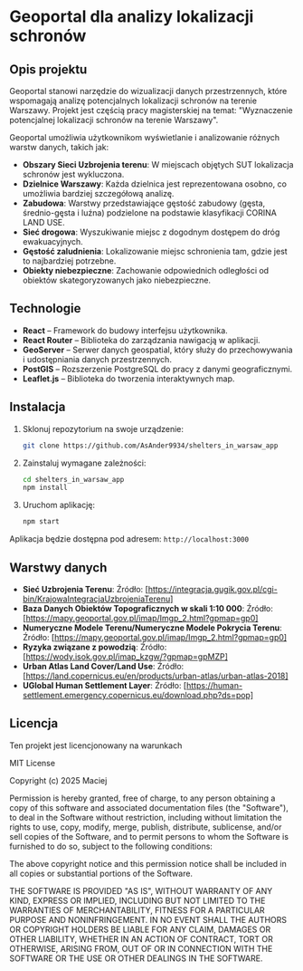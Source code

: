 # Geoportal dla analizy lokalizacji schronów

## Opis projektu

Geoportal stanowi narzędzie do wizualizacji danych przestrzennych, które wspomagają analizę potencjalnych lokalizacji schronów na terenie Warszawy. Projekt jest częścią pracy magisterskiej na temat: "Wyznaczenie potencjalnej lokalizacji schronów na terenie Warszawy".

Geoportal umożliwia użytkownikom wyświetlanie i analizowanie różnych warstw danych, takich jak:

- **Obszary Sieci Uzbrojenia terenu**: W miejscach objętych SUT lokalizacja schronów jest wykluczona.
- **Dzielnice Warszawy**: Każda dzielnica jest reprezentowana osobno, co umożliwia bardziej szczegółową analizę.
- **Zabudowa**: Warstwy przedstawiające gęstość zabudowy (gęsta, średnio-gęsta i luźna) podzielone na podstawie klasyfikacji CORINA LAND USE.
- **Sieć drogowa**: Wyszukiwanie miejsc z dogodnym dostępem do dróg ewakuacyjnych.
- **Gęstość zaludnienia**: Lokalizowanie miejsc schronienia tam, gdzie jest to najbardziej potrzebne.
- **Obiekty niebezpieczne**: Zachowanie odpowiednich odległości od obiektów skategoryzowanych jako niebezpieczne.

## Technologie

- **React** – Framework do budowy interfejsu użytkownika.
- **React Router** – Biblioteka do zarządzania nawigacją w aplikacji.
- **GeoServer** – Serwer danych geospatial, który służy do przechowywania i udostępniania danych przestrzennych.
- **PostGIS** – Rozszerzenie PostgreSQL do pracy z danymi geograficznymi.
- **Leaflet.js** – Biblioteka do tworzenia interaktywnych map.

## Instalacja

1. Sklonuj repozytorium na swoje urządzenie:

   ```bash
   git clone https://github.com/AsAnder9934/shelters_in_warsaw_app
   ```

2. Zainstaluj wymagane zależności:

   ```bash
   cd shelters_in_warsaw_app
   npm install
   ```

3. Uruchom aplikację:
   ```bash
   npm start
   ```

Aplikacja będzie dostępna pod adresem: `http://localhost:3000`

## Warstwy danych

- **Sieć Uzbrojenia Terenu**: Źródło: [https://integracja.gugik.gov.pl/cgi-bin/KrajowaIntegracjaUzbrojeniaTerenu]
- **Baza Danych Obiektów Topograficznych w skali 1:10 000**: Źródło: [https://mapy.geoportal.gov.pl/imap/Imgp_2.html?gpmap=gp0]
- **Numeryczne Modele Terenu/Numeryczne Modele Pokrycia Terenu**: Źródło: [https://mapy.geoportal.gov.pl/imap/Imgp_2.html?gpmap=gp0]
- **Ryzyka związane z powodzią**: Źródło: [https://wody.isok.gov.pl/imap_kzgw/?gpmap=gpMZP]
- **Urban Atlas Land Cover/Land Use**: Źródło: [https://land.copernicus.eu/en/products/urban-atlas/urban-atlas-2018]
- **UGlobal Human Settlement Layer**: Źródło: [https://human-settlement.emergency.copernicus.eu/download.php?ds=pop]

## Licencja

Ten projekt jest licencjonowany na warunkach

MIT License

Copyright (c) 2025 Maciej

Permission is hereby granted, free of charge, to any person obtaining a copy
of this software and associated documentation files (the "Software"), to deal
in the Software without restriction, including without limitation the rights
to use, copy, modify, merge, publish, distribute, sublicense, and/or sell
copies of the Software, and to permit persons to whom the Software is
furnished to do so, subject to the following conditions:

The above copyright notice and this permission notice shall be included in all
copies or substantial portions of the Software.

THE SOFTWARE IS PROVIDED "AS IS", WITHOUT WARRANTY OF ANY KIND, EXPRESS OR
IMPLIED, INCLUDING BUT NOT LIMITED TO THE WARRANTIES OF MERCHANTABILITY,
FITNESS FOR A PARTICULAR PURPOSE AND NONINFRINGEMENT. IN NO EVENT SHALL THE
AUTHORS OR COPYRIGHT HOLDERS BE LIABLE FOR ANY CLAIM, DAMAGES OR OTHER
LIABILITY, WHETHER IN AN ACTION OF CONTRACT, TORT OR OTHERWISE, ARISING FROM,
OUT OF OR IN CONNECTION WITH THE SOFTWARE OR THE USE OR OTHER DEALINGS IN THE
SOFTWARE.
